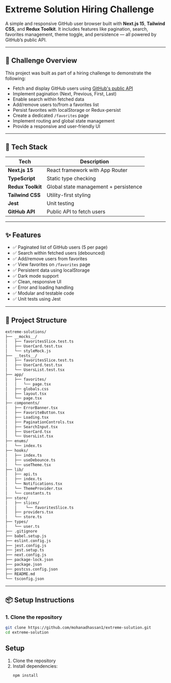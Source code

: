 # Extreme Solution Hiring Challenge

A simple and responsive GitHub user browser built with **Next.js 15**, **Tailwind CSS**, and **Redux Toolkit**. It includes features like pagination, search, favorites management, theme toggle, and persistence — all powered by GitHub’s public API.

---

## 🧠 Challenge Overview

This project was built as part of a hiring challenge to demonstrate the following:

- Fetch and display GitHub users using [GitHub's public API](https://api.github.com/users)
- Implement pagination (Next, Previous, First, Last)
- Enable search within fetched data
- Add/remove users to/from a favorites list
- Persist favorites with localStorage or Redux-persist
- Create a dedicated `/favorites` page
- Implement routing and global state management
- Provide a responsive and user-friendly UI

---

## 🔧 Tech Stack

| Tech             | Description                          |
|------------------|--------------------------------------|
| **Next.js 15**    | React framework with App Router     |
| **TypeScript**    | Static type checking                |
| **Redux Toolkit** | Global state management + persistence |
| **Tailwind CSS**  | Utility-first styling               |
| **Jest**          | Unit testing                        |
| **GitHub API**    | Public API to fetch users           |

---

## ✨ Features

- ✅ Paginated list of GitHub users (5 per page)
- ✅ Search within fetched users (debounced)
- ✅ Add/remove users from favorites
- ✅ View favorites on `/favorites` page
- ✅ Persistent data using localStorage
- ✅ Dark mode support
- ✅ Clean, responsive UI
- ✅ Error and loading handling
- ✅ Modular and testable code
- ✅ Unit tests using Jest

---

## 📁 Project Structure

```bash
extreme-solutions/
├── __mocks__/
│   ├── favoritesSlice.test.ts
│   ├── UserCard.test.tsx
│   └── styleMock.js
├── __tests__/
│   ├── favoritesSlice.test.ts
│   ├── UserCard.test.tsx
│   └── UsersList.test.tsx
├── app/
│   ├── favorites/
│   │   └── page.tsx
│   ├── globals.css
│   ├── layout.tsx
│   └── page.tsx
├── components/
│   ├── ErrorBanner.tsx
│   ├── FavoriteButton.tsx
│   ├── Loading.tsx
│   ├── PaginationControls.tsx
│   ├── SearchInput.tsx
│   ├── UserCard.tsx
│   └── UsersList.tsx
├── enums/
│   └── index.ts
├── hooks/
│   ├── index.ts
│   ├── useDebounce.ts
│   └── useTheme.tsx
├── lib/
│   ├── api.ts
│   ├── index.ts
│   └── Notifications.tsx
│   └── ThemeProvider.tsx
│   └── constants.ts
├── store/
│   ├── slices/
│   │    └── favoritesSlice.ts
│   ├── providers.tsx
│   └── store.ts
├── types/
│   └── user.ts
├── .gitignore
├── babel.setup.js
├── eslint.config.js
├── jest.config.js
├── jest.setup.ts
├── next.config.js
├── package-lock.json
├── package.json
├── postcss.config.json
├── README.md
└── tsconfig.json
```

---

## 📦 Setup Instructions

### 1. Clone the repository

```bash
git clone https://github.com/mohanadhassan1/extreme-solution.git
cd extreme-solution
```

## Setup

1. Clone the repository
2. Install dependencies:
   ```bash
   npm install


